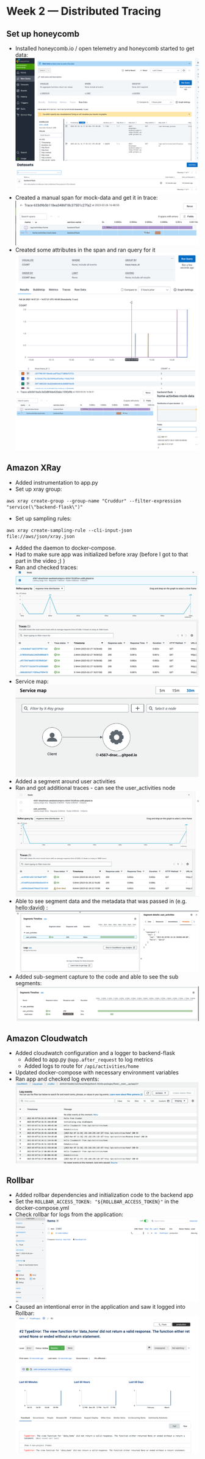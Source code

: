 # Week 2 — Distributed Tracing

## Set up honeycomb

-   Installed honeycomb.io / open telemetry and honeycomb started to get data:
    ![Query](assets/wk2/honeycomb-query.png)
    ![Dataset](assets/wk2/honeycomb-dataset.png)
-   Created a manual span for mock-data and get it in trace:
    ![Trace mock data](assets/wk2/honeycomb-trace-mock-data.png)
-   Created some attributes in the span and ran query for it
    ![Honeycomb query](assets/wk2/hc-query.png)
    ![Honeycomb attributes](assets/wk2/hc-attributes.png)

## Amazon XRay

-   Added instrumentation to app.py
-   Set up xray group:

```
aws xray create-group --group-name "Cruddur" --filter-expression "service(\"backend-flask\")"
```

-   Set up sampling rules:

```
aws xray create-sampling-rule --cli-input-json file://aws/json/xray.json
```

-   Added the daemon to docker-compose.
-   Had to make sure app was initialized before xray (before I got to that part in the video ;) )
-   Ran and checked traces:
    ![xray traces](assets/wk2/xray-traces.png)
-   Service map:
    ![xray service map](assets/wk2/xray-servicemap.png)
-   Added a segment around user activities
-   Ran and got additional traces - can see the user_activities node
    ![xray traces after segment](assets/wk2/xray-traces-after-segment.png)
-   Able to see segment data and the metadata that was passed in (e.g. hello:david) :
    ![xray segment](assets/wk2/xray-segment-metadata.png)
- Added sub-segment capture to the code and able to see the sub segments:
    ![mock data](assets/wk2/xray-subseg-mock-data.png)

## Amazon Cloudwatch

-   Added cloudwatch configuration and a logger to backend-flask
    -   Added to app.py `@app.after_request` to log metrics
    -   Added logs to route for `/api/activities/home`
-   Updated docker-compose with necessary environment variables
-   Ran app and checked log events:
    ![Cloudwatch logs](assets/wk2/cw-logs.png)

## Rollbar
- Added rollbar dependencies and initialization code to the backend app
- Set the `ROLLBAR_ACCESS_TOKEN: "${ROLLBAR_ACCESS_TOKEN}"` in the docker-compose.yml
- Check rollbar for logs from the application:
    ![rollbar items](assets/wk2/rollbar-items.png)
- Caused an intentional error in the application and saw it logged into Rollbar:
    ![rollbar error](assets/wk2/rollbar-error.png)
